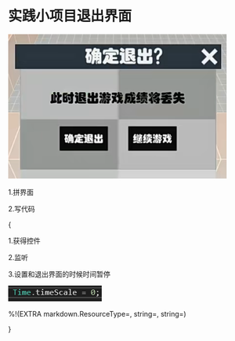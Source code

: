 # 实践小项目退出界面

![b040b8635e8ff915852631066c9a0ec8.png](image/b040b8635e8ff915852631066c9a0ec8.png)

1.拼界面

2.写代码

{

1.获得控件

2.监听

3.设置和退出界面的时候时间暂停  

![6fc9824aea06fec240dd3f66f23180a7.png](image/6fc9824aea06fec240dd3f66f23180a7.png)

%!(EXTRA markdown.ResourceType=, string=, string=)

}
